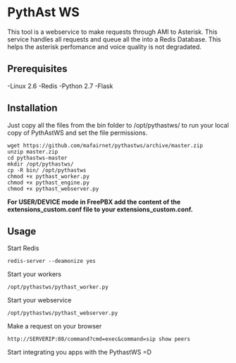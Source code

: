 PythAst WS 
=============

This tool is a webservice to make requests through AMI to Asterisk. This service handles all requests and queue all the into a Redis Database. This helps the asterisk perfomance and voice quality is not degradated. 

Prerequisites
-----------
-Linux 2.6 
-Redis
-Python 2.7
-Flask

Installation
-----------
Just copy all the files from the bin folder to /opt/pythastws/ to run your local copy of PythAstWS and set the file permissions.

```
wget https://github.com/mafairnet/pythastws/archive/master.zip
unzip master.zip
cd pythastws-master
mkdir /opt/pythastws/
cp -R bin/ /opt/pythastws
chmod +x pythast_worker.py
chmod +x pythast_engine.py
chmod +x pythast_webserver.py
```

**For USER/DEVICE mode in FreePBX add the content of the extensions_custom.conf file to your extensions_custom.conf.**

Usage
-----
Start Redis

```
redis-server --deamonize yes
```

Start your workers

```
/opt/pythastws/pythast_worker.py
```

Start your webservice

```
/opt/pythastws/pythast_webserver.py
```

Make a request on your browser

```
http://SERVERIP:88/command?cmd=exec&command=sip show peers
```

Start integrating you apps with the PythastWS =D